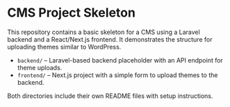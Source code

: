 # CMS Project Skeleton

This repository contains a basic skeleton for a CMS using a Laravel backend and a React/Next.js frontend. It demonstrates the structure for uploading themes similar to WordPress.

- `backend/` – Laravel-based backend placeholder with an API endpoint for theme uploads.
- `frontend/` – Next.js project with a simple form to upload themes to the backend.

Both directories include their own README files with setup instructions.

